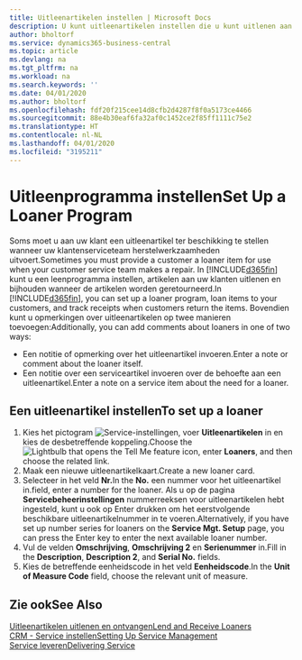 ```yaml
---
title: Uitleenartikelen instellen | Microsoft Docs
description: U kunt uitleenartikelen instellen die u kunt uitlenen aan klanten ter vervanging van serviceartikelen waarvoor service wordt uitgevoerd.
author: bholtorf
ms.service: dynamics365-business-central
ms.topic: article
ms.devlang: na
ms.tgt_pltfrm: na
ms.workload: na
ms.search.keywords: ''
ms.date: 04/01/2020
ms.author: bholtorf
ms.openlocfilehash: fdf20f215cee14d8cfb2d4287f8f0a5173ce4466
ms.sourcegitcommit: 88e4b30eaf6fa32af0c1452ce2f85ff1111c75e2
ms.translationtype: HT
ms.contentlocale: nl-NL
ms.lasthandoff: 04/01/2020
ms.locfileid: "3195211"
---
```

# <a name="set-up-a-loaner-program"></a><span data-ttu-id="0b1ed-103">Uitleenprogramma instellen</span><span class="sxs-lookup"><span data-stu-id="0b1ed-103">Set Up a Loaner Program</span></span>
<span data-ttu-id="0b1ed-104">Soms moet u aan uw klant een uitleenartikel ter beschikking te stellen wanneer uw klantenserviceteam herstelwerkzaamheden uitvoert.</span><span class="sxs-lookup"><span data-stu-id="0b1ed-104">Sometimes you must provide a customer a loaner item for use when your customer service team makes a repair.</span></span> <span data-ttu-id="0b1ed-105">In [!INCLUDE[d365fin](includes/d365fin_md.md)] kunt u een leenprogramma instellen, artikelen aan uw klanten uitlenen en bijhouden wanneer de artikelen worden geretourneerd.</span><span class="sxs-lookup"><span data-stu-id="0b1ed-105">In [!INCLUDE[d365fin](includes/d365fin_md.md)], you can set up a loaner program, loan items to your customers, and track receipts when customers return the items.</span></span> <span data-ttu-id="0b1ed-106">Bovendien kunt u opmerkingen over uitleenartikelen op twee manieren toevoegen:</span><span class="sxs-lookup"><span data-stu-id="0b1ed-106">Additionally, you can add comments about loaners in one of two ways:</span></span>  
  
* <span data-ttu-id="0b1ed-107">Een notitie of opmerking over het uitleenartikel invoeren.</span><span class="sxs-lookup"><span data-stu-id="0b1ed-107">Enter a note or comment about the loaner itself.</span></span>  
* <span data-ttu-id="0b1ed-108">Een notitie over een serviceartikel invoeren over de behoefte aan een uitleenartikel.</span><span class="sxs-lookup"><span data-stu-id="0b1ed-108">Enter a note on a service item about the need for a loaner.</span></span>  

## <a name="to-set-up-a-loaner"></a><span data-ttu-id="0b1ed-109">Een uitleenartikel instellen</span><span class="sxs-lookup"><span data-stu-id="0b1ed-109">To set up a loaner</span></span>  
1. <span data-ttu-id="0b1ed-110">Kies het pictogram ![Service-instellingen](media/ui-search/search_small.png "Vertel me wat u wilt doen"), voer **Uitleenartikelen** in en kies de desbetreffende koppeling.</span><span class="sxs-lookup"><span data-stu-id="0b1ed-110">Choose the ![Lightbulb that opens the Tell Me feature](media/ui-search/search_small.png "Tell me what you want to do") icon, enter **Loaners**, and then choose the related link.</span></span>  
2. <span data-ttu-id="0b1ed-111">Maak een nieuwe uitleenartikelkaart.</span><span class="sxs-lookup"><span data-stu-id="0b1ed-111">Create a new loaner card.</span></span> 
3. <span data-ttu-id="0b1ed-112">Selecteer in het veld **Nr.**</span><span class="sxs-lookup"><span data-stu-id="0b1ed-112">In the **No.**</span></span> <span data-ttu-id="0b1ed-113">een nummer voor het uitleenartikel in.</span><span class="sxs-lookup"><span data-stu-id="0b1ed-113">field, enter a number for the loaner.</span></span> <span data-ttu-id="0b1ed-114">Als u op de pagina **Servicebeheerinstellingen** nummerreeksen voor uitleenartikelen hebt ingesteld, kunt u ook op Enter drukken om het eerstvolgende beschikbare uitleenartikelnummer in te voeren.</span><span class="sxs-lookup"><span data-stu-id="0b1ed-114">Alternatively, if you have set up number series for loaners on the **Service Mgt. Setup** page, you can press the Enter key to enter the next available loaner number.</span></span>  
4. <span data-ttu-id="0b1ed-115">Vul de velden **Omschrijving**, **Omschrijving 2** en **Serienummer** in.</span><span class="sxs-lookup"><span data-stu-id="0b1ed-115">Fill in the **Description**, **Description 2**, and **Serial No.** fields.</span></span>  
5. <span data-ttu-id="0b1ed-116">Kies de betreffende eenheidscode in het veld **Eenheidscode**.</span><span class="sxs-lookup"><span data-stu-id="0b1ed-116">In the **Unit of Measure Code** field, choose the relevant unit of measure.</span></span>  
  
## <a name="see-also"></a><span data-ttu-id="0b1ed-117">Zie ook</span><span class="sxs-lookup"><span data-stu-id="0b1ed-117">See Also</span></span>
[<span data-ttu-id="0b1ed-118">Uitleenartikelen uitlenen en ontvangen</span><span class="sxs-lookup"><span data-stu-id="0b1ed-118">Lend and Receive Loaners</span></span>](service-how-to-lend-receive-loaners.md)  
[<span data-ttu-id="0b1ed-119">CRM - Service instellen</span><span class="sxs-lookup"><span data-stu-id="0b1ed-119">Setting Up Service Management</span></span>](service-setup-service.md)  
[<span data-ttu-id="0b1ed-120">Service leveren</span><span class="sxs-lookup"><span data-stu-id="0b1ed-120">Delivering Service</span></span>](service-deliver-service.md)  

